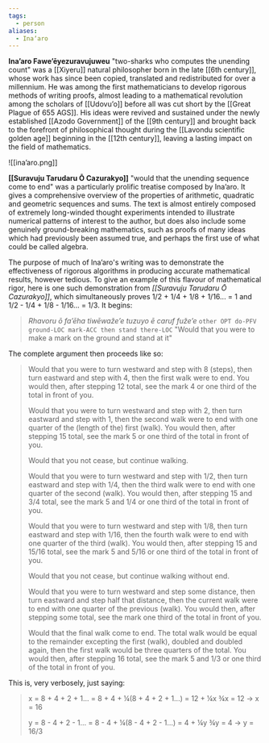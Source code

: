 ```yaml
---
tags:
  - person
aliases:
  - Inaʼaro
---
```

**Inaʼaro Faweʼēyezuravujuweu** "two-sharks who computes the unending count" was a [[Xiyeru]] natural philosopher born in the late [[6th century]], whose work has since been copied, translated and redistributed for over a millennium. He was among the first mathematicians to develop rigorous methods of writing proofs, almost leading to a mathematical revolution among the scholars of [[Udovuʼo]] before all was cut short by the [[Great Plague of 655 AGS]]. His ideas were revived and sustained under the newly established [[Azodo Government]] of the [[9th century]] and brought back to the forefront of philosophical thought during the [[Lavondu scientific golden age]] beginning in the [[12th century]], leaving a lasting impact on the field of mathematics.

![[inaʼaro.png]]

**[[Suravuju Tarudaru Ō Cazurakyo]]** "would that the unending sequence come to end" was a particularly prolific treatise composed by Inaʼaro. It gives a comprehensive overview of the properties of arithmetic, quadratic and geometric sequences and sums. The text is almost entirely composed of extremely long-winded thought experiments intended to illustrate numerical patterns of interest to the author, but does also include some genuinely ground-breaking mathematics, such as proofs of many ideas which had previously been assumed true, and perhaps the first use of what could be called algebra.

The purpose of much of Inaʼaro's writing was to demonstrate the effectiveness of rigorous algorithms in producing accurate mathematical results, however tedious. To give an example of this flavour of mathematical rigor, here is one such demonstration from *[[Suravuju Tarudaru Ō Cazurakyo]]*, which simultaneously proves 1/2 + 1/4 + 1/8 + 1/16... = 1 and 1/2 - 1/4 + 1/8 - 1/16... = 1/3. It begins:
> *Rhavoru ō faʼēha tiwēwažeʼe tuzuyo ē caruf fužeʼe*
> `other OPT do-PFV ground-LOC mark-ACC then stand there-LOC`
> "Would that you were to make a mark on the ground and stand at it"

The complete argument then proceeds like so:
> Would that you were to turn westward and step with 8 (steps), then turn eastward and step with 4, then the first walk were to end.
> You would then, after stepping 12 total, see the mark 4 or one third of the total in front of you.
> 
> Would that you were to turn westward and step with 2, then turn eastward and step with 1, then the second walk were to end with one quarter of the (length of the) first (walk).
> You would then, after stepping 15 total, see the mark 5 or one third of the total in front of you.
> 
> Would that you not cease, but continue walking.
> 
> Would that you were to turn westward and step with 1/2, then turn eastward and step with 1/4, then the third walk were to end with one quarter of the second (walk).
> You would then, after stepping 15 and 3/4 total, see the mark 5 and 1/4 or one third of the total in front of you.
> 
> Would that you were to turn westward and step with 1/8, then turn eastward and step with 1/16, then the fourth walk were to end with one quarter of the third (walk).
> You would then, after stepping 15 and 15/16 total, see the mark 5 and 5/16 or one third of the total in front of you.
> 
> Would that you not cease, but continue walking without end.
> 
> Would that you were to turn westward and step some distance, then turn eastward and step half that distance, then the current walk were to end with one quarter of the previous (walk).
> You would then, after stepping some total, see the mark one third of the total in front of you.
> 
> Would that the final walk come to end.
> The total walk would be equal to the remainder excepting the first (walk), doubled and doubled again, then the first walk would be three quarters of the total.
> You would then, after stepping 16 total, see the mark 5 and 1/3 or one third of the total in front of you.

This is, very verbosely, just saying:
> x = 8 + 4 + 2 + 1... = 8 + 4 + ¼(8 + 4 + 2 + 1...) = 12 + ¼x
> ¾x = 12 → x = 16
> 
> y = 8 - 4 + 2 - 1... = 8 - 4 + ¼(8 - 4 + 2 - 1...) = 4 + ¼y
> ¾y = 4 → y = 16/3